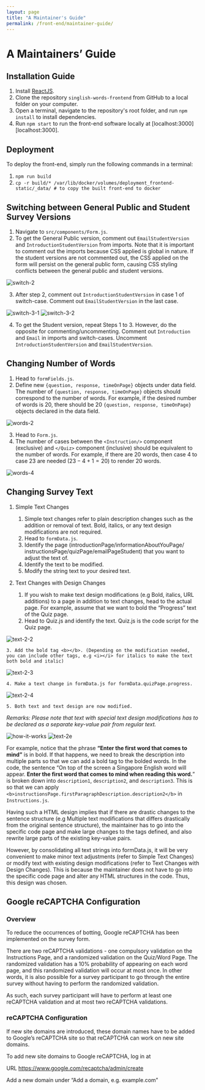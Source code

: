 ```yaml
---
layout: page
title: "A Maintainer's Guide"
permalink: /front-end/maintainer-guide/
---
```


# A Maintainers’ Guide

## Installation Guide

1. Install [ReactJS](https://nodejs.org/en/download/). 
2. Clone the repository `singlish-words-frontend` from GitHub to a local folder on your computer. 
3. Open a terminal, navigate to the repository's root folder, and run `npm install` to install dependencies.
4. Run `npm start` to run the front-end software locally at [localhost:3000][localhost:3000].

## Deployment

To deploy the front-end, simply run the following commands in a terminal:
1. `npm run build` 
2. `cp -r build/* /var/lib/docker/volumes/deployment_frontend-static/_data/ # to copy the built front-end to docker`

## Switching between General Public and Student Survey Versions

1. Navigate to `src/components/Form.js`. 
2. To get the General Public version, comment out `EmailStudentVersion` and `IntroductionStudentVersion` from imports. Note that it is important to comment out the imports because CSS applied is global in nature. If the student versions are not commented out, the CSS applied on the form will persist on the general public form, causing CSS styling conflicts between the general public and student versions.

![switch-2](assets/img/switch-2.png)

3. After step 2, comment out `IntroductionStudentVersion` in case 1 of switch-case. Comment out `EmailStudentVersion` in the last case.

![switch-3-1](assets/img/switch-3-1.png)
![switch-3-2](assets/img/switch-3-2.png)

4. To get the Student version, repeat Steps 1 to 3. However, do the opposite for commenting/uncommenting. Comment out `Introduction` and `Email` in imports and switch-cases. Uncomment `IntroductionStudentVersion` and `EmailStudentVersion`.


## Changing Number of Words

1. Head to `formFields.js`.
2. Define new `{question, response, timeOnPage}` objects under data field. The number of `{question, response, timeOnPage}` objects should correspond to the number of words. For example, if the desired number of words is 20, there should be 20 `{question, response, timeOnPage}` objects declared in the data field.

![words-2](assets/img/words-2.png)

3. Head to `Form.js`.
4. The number of cases between the `<Instruction/>` component (exclusive) and `</Quiz>` component (inclusive) should be equivalent to the number of words. For example, if there are 20 words, then case 4 to case 23 are needed ($23 - 4 + 1 = 20$) to render 20 words.

![words-4](assets/img/words-4.png)

## Changing Survey Text

1. Simple Text Changes

	1. Simple text changes refer to plain description changes such as the addition or removal of text. Bold, italics, or any text design modifications are not required.
	2. Head to `formData.js`.
	3. Identify the page (introductionPage/informationAboutYouPage/ instructionsPage/quizPage/emailPageStudent) that you want to adjust the text of.
	4. Identify the text to be modified.
	5. Modify the string text to your desired text.

2. Text Changes with Design Changes

	1. If you wish to make text design modifications (e.g Bold, italics, URL additions) to a page in addition to text changes, head to the actual page. For example, assume that we want to bold the “Progress” text of the Quiz page.
	2. Head to Quiz.js and identify the text. Quiz.js is the code script for the Quiz page.

![text-2-2](assets/img/text-2-2.png)

	3. Add the bold tag <b></b>. (Depending on the modification needed, you can include other tags, e.g <i></i> for italics to make the text both bold and italic)

![text-2-3](assets/img/text-2-3.png)

	4. Make a text change in formData.js for formData.quizPage.progress.

![text-2-4](assets/img/text-2-4.png)

	5. Both text and text design are now modified.

*Remarks: Please note that text with special text design modifications has to be declared as a separate key-value pair from regular text.*

![how-it-works](assets/img/how-it-works.png)
![text-2e](assets/img/text-2e.png)

For example, notice that the phrase **“Enter the first word that comes to mind”** is in bold. If that happens, we need to break the description into multiple parts so that we can add a bold tag to the bolded words. In the code, the sentence “On top of the screen a Singapore English word will appear. **Enter the first word that comes to mind when reading this word.**” is broken down into `description1`, `description2`, and `description3`. This is so that we can apply `<b>instructionsPage.firstParagraphDescription.description2</b>` in `Instructions.js`.

Having such a HTML design implies that if there are drastic changes to the sentence structure (e.g Multiple text modifications that differs drastically from the original sentence structure), the maintainer has to go into the specific code page and make large changes to the tags defined, and also rewrite large parts of the existing key-value pairs.

However, by consolidating all text strings into formData.js, it will be very convenient to make minor text adjustments (refer to Simple Text Changes) or modify text with existing design modifications (refer to Text Changes with Design Changes). This is because the maintainer does not have to go into the specific code page and alter any HTML structures in the code. Thus, this design was chosen.

## Google reCAPTCHA Configuration
 
### Overview

To reduce the occurrences of botting, Google reCAPTCHA has been implemented on the survey form.

There are two reCAPTCHA validations - one compulsory validation on the Instructions Page, and a randomized validation on the Quiz/Word Page. The randomized validation has a 10% probability of appearing on each word page, and this randomized validation will occur at most once. In other words, it is also possible for a survey participant to go through the entire survey without having to perform the randomized validation.

As such, each survey participant will have to perform at least one reCAPTCHA validation and at most two reCAPTCHA validations.

### reCAPTCHA Configuration

If new site domains are introduced, these domain names have to be added to Google’s reCAPTCHA site so that reCAPTCHA can work on new site domains.

To add new site domains to Google reCAPTCHA, log in at 

URL
https://www.google.com/recaptcha/admin/create 

Add a new domain under “Add a domain, e.g. example.com”
